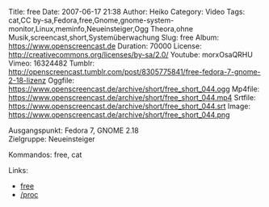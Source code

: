 Title: free
Date: 2007-06-17 21:38
Author: Heiko
Category: Video
Tags: cat,CC by-sa,Fedora,free,Gnome,gnome-system-monitor,Linux,meminfo,Neueinsteiger,Ogg Theora,ohne Musik,screencast,short,Systemüberwachung
Slug: free
Album: https://www.openscreencast.de
Duration: 70000
License: http://creativecommons.org/licenses/by-sa/2.0/
Youtube: morxOsaQRHU
Vimeo: 16324482
Tumblr: http://openscreencast.tumblr.com/post/8305775841/free-fedora-7-gnome-2-18-lizenz
Oggfile: https://www.openscreencast.de/archive/short/free_short_044.ogg
Mp4file: https://www.openscreencast.de/archive/short/free_short_044.mp4
Srtfile: https://www.openscreencast.de/archive/short/free_short_044.srt
Image: https://www.openscreencast.de/archive/short/free_short_044.png

Ausgangspunkt: Fedora 7, GNOME 2.18  
Zielgruppe: Neueinsteiger  

Kommandos: free, cat

Links:

  * [free](http://wiki.ubuntuusers.de/Shell/free?highlight=%28free%29)
  * [/proc](http://de.linwiki.org/index.php/Linuxfibel_-_Der_Kernel_-_Prozessdateisystem)

